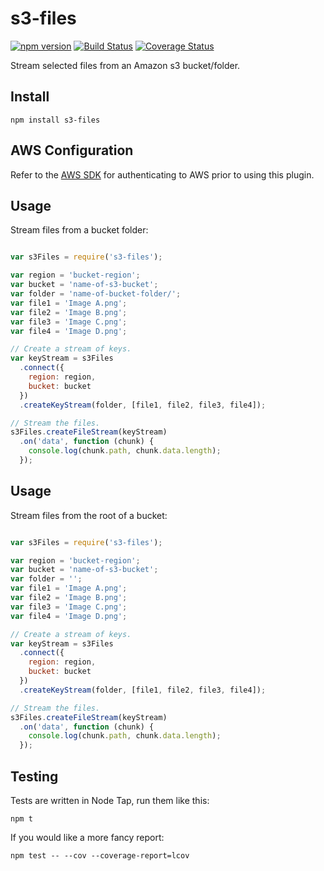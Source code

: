 # s3-files

[![npm version][npm-badge]][npm-url]
[![Build Status][travis-badge]][travis-url]
[![Coverage Status][coveralls-badge]][coveralls-url]


Stream selected files from an Amazon s3 bucket/folder.


## Install

```
npm install s3-files
```


## AWS Configuration

Refer to the [AWS SDK][aws-sdk-url] for authenticating to AWS prior to using this plugin.


## Usage

Stream files from a bucket folder:

```javascript

var s3Files = require('s3-files');

var region = 'bucket-region';
var bucket = 'name-of-s3-bucket';
var folder = 'name-of-bucket-folder/';
var file1 = 'Image A.png';
var file2 = 'Image B.png';
var file3 = 'Image C.png';
var file4 = 'Image D.png';

// Create a stream of keys.
var keyStream = s3Files
  .connect({
    region: region,
    bucket: bucket    
  })
  .createKeyStream(folder, [file1, file2, file3, file4]);

// Stream the files.
s3Files.createFileStream(keyStream)
  .on('data', function (chunk) {
    console.log(chunk.path, chunk.data.length);
  });
```

## Usage

Stream files from the root of a bucket:

```javascript

var s3Files = require('s3-files');

var region = 'bucket-region';
var bucket = 'name-of-s3-bucket';
var folder = '';
var file1 = 'Image A.png';
var file2 = 'Image B.png';
var file3 = 'Image C.png';
var file4 = 'Image D.png';

// Create a stream of keys.
var keyStream = s3Files
  .connect({
    region: region,
    bucket: bucket    
  })
  .createKeyStream(folder, [file1, file2, file3, file4]);

// Stream the files.
s3Files.createFileStream(keyStream)
  .on('data', function (chunk) {
    console.log(chunk.path, chunk.data.length);
  });
```



## Testing

Tests are written in Node Tap, run them like this:

```
npm t
```

If you would like a more fancy report:

```
npm test -- --cov --coverage-report=lcov
```


[aws-sdk-url]: http://docs.aws.amazon.com/AWSJavaScriptSDK/guide/node-configuring.html

[npm-badge]: https://badge.fury.io/js/s3-files.svg
[npm-url]: https://badge.fury.io/js/s3-files
[travis-badge]: https://travis-ci.org/orangewise/s3-files.svg?branch=master
[travis-url]: https://travis-ci.org/orangewise/s3-files
[coveralls-badge]: https://coveralls.io/repos/github/orangewise/s3-files/badge.svg?branch=master
[coveralls-url]: https://coveralls.io/github/orangewise/s3-files?branch=master
